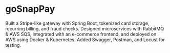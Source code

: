 # goSnapPay
Built a Stripe-like gateway with Spring Boot, tokenized card storage, recurring billing, and fraud checks. Designed microservices with RabbitMQ &amp; AWS SQS, integrated with an e-commerce frontend, and deployed on AWS using Docker &amp; Kubernetes. Added Swagger, Postman, and Locust for testing.
